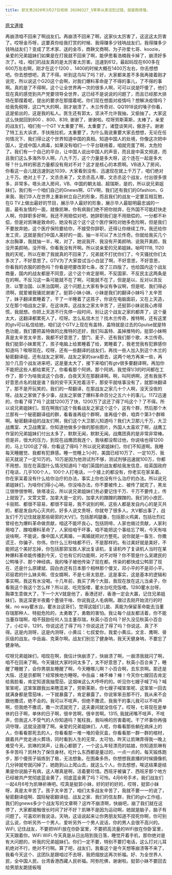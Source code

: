 ```yaml
---
title: 郭文贵2020年3月27日视频 20200327_5笨笨从来没犯过错，就是跑得慢。
---
```


[原文連接](https://gnews.org/ThreadView/53479309)

再崩溃咱不回来了啊战友们。再崩溃不回来了啊，这家伙太厉害了，这这这太厉害了。哎呀金币呀，这要真你给我打赏的时候、我得赚多少钱呐战友们，我得赚多少钱呐战友们？变成了艺术家、送的金币，商鞅文商啊、为子孙爱七哥、koozie，亲爱的兄弟姐妹们如果是在打我就不回来了啊，能伊思看浩楠我卡掉了，崩溃好多次了。哇，咱们的战友真的是太厉害太厉害。迅速到612，最起码现在600多在600万左右啊，刚才在这个1200 、1400的时候大概在1400万左右，你去想想吧。你去想想吧，真了不得。听到这鸟叫了吗？好，大家都来差不多我再接着刚才说完，所以说这个G20这个会啊，对我们爆料革命是了不得的事儿，了不得的事啊。真的是了不得啊，这个让全世界再一次的很多人啊，可可以说是吓傻了，他们现在真的感觉到共产党要领导全世界，这已经不是说说的问题了，而且已经那大排场在那摆着呢，提出的要求在那摆着呢。你们现在想面对疫情吗？想解决疫情吗？给我免税呀，这口气大的啊，刚才崩溃了，木兰传奇对、QQ1918说的嗓子你看，这是偷出的，这是我的私人。医生还有郭太，坚决不允许我抽，又偷抽了。大家这这么快就回到800 、800、839, 谢谢了，谢谢啦。哎呀劳斯莱斯，太棒了。亲爱的战友们，咱们有一个GT V太重要了啊，太重要了。诸暨谈笑间，傲游子。谢谢了特工五大诉求，手扶拖拉机，太重要了，为什么我说重要大家去想想，无论在任何情况下、我们得让这个世界知道中国的真相。知道中国人的处境，你像这次把中国人，定成中国人病毒，如果没有咱们一个平台联络着，咱就完蛋了啊，太危险了。我们有一个自己的平台，让中国人说出中国人的声音，而且是中英文频道，而且我们这么多海外华人啊，八九千万，这个力量是多大呀，这个连在一起是多大呀？什么样的邪恶力量都没有用对不对？这才是核心的本质啊。VB进入了房间，你看这一会儿就迅速到达1039，大家看到没有、迅速现在就上千万了，咱们绝对上千万。绝对上千了，文丞丞来了，文丞丞高人哪，文丞丞这个战友，付出很多很多，非常多。塔头进入房间，VB、中国的朝太祖、超瑞斯，是的，所以说兄弟姐妹们，我们有一个咱们自己的Gnews啊、GTV啊，我们还有我们的Gfashion、G来我、我们华人在世界上重新树立自己的形象，而且我们的战友一定要互相互勉，在G TV上做出最好的节目，展示华人最好的形象，展示华人最聪明最忠诚的一面，最有友情的一面，就像凯琳，你有病我们绝不把你抛弃，在外国不可能赶快走人啊，你辞职多好啊，我还不用赔偿对吧，她辞职我们是不用赔偿的，一分都不补偿，但是对凯琳是致命的，她没有这个这个这个医疗保险对她多危险啊，但是我们不要放弃她，这个医疗保险要给你，不接受你辞职，还得让你继续工作。我还给你发工资，这就是我们中国人美好的一面，抽一半可以了木兰传奇。你就给我买几个水台胸罩，我就抽一半，唉，对了，她说我开、我没有开美颜呐、说我开美颜，我没开美颜呐，没开呀。你看我没有开啊。所以说亲爱的兄弟姐妹。呦呵1118, 1120我的天呢，所以在断了我就真的不回来了，兄弟就不打扰你们了，今天骚扰你们太多次了，不好意思了。GTV为了大家尝试当小白鼠了啊，不好意思，不好意思，你看我的衣服的颜色吗？你看是吧要改郭七条，改了三四版了。也给国内这个战友商量，国内的战友都是不同意，这个这个肯定是啊，不反国家、不反民主这两条是在的啊，不反习这一条可能就不在了啊，可能就不在了，但是是以、反对以贪反贪、以警治国、以黑治国啊，这个问题上大家有争议有争议啊，但是呢、我们得必须啊，就爱被我骚扰谢谢了。挺郭小妹小妹、小妹是我们的翻译小妹吗？太辛苦了，妹子翻译累睡着了，干了一半睡着了这孩子，你说在电脑面前，又在上天造，又在那个咱战友之家，在这块弄。这战友之家太辛苦了，还挺郭小妹说我心疼得慌，我就想。你把上天造不行先停一段时间，别让这个战友之家的都弄了，这个量太大，这翻译都累死人了，哎呀。怎么私信木兰？找木兰传奇，推特啊，还有这里的gtv可以私信给她，咱们这个GTV上现在有盖特，盖特就是过去的Gpulse就是特色功能，我们要把盖特做的比推特的还好，我们叫盖特、盖掉推特的。挺郭小妹啊真是太辛苦太辛苦，我都不好意思了，楚门、麦子、还有我们那个歌，木兰传奇。我们挺郭小妹累死了，孩子电脑上给累睡着了给，累睡着了，我老觉我有犯罪感你知道吗？唉呀现在。哎呀，还有一些翻译的战友们，再找一些人加入到这个木兰的秘密翻译组，还有战友之家啊，战友之家的sara那去，这两个地方再来一些，再加个几百个战友进来吧，这是量太大了，接下来咱们有gtv很多要翻译啊，再加你不能把这些人都给累死了。你看看那个阿炳，那个阿炳，我觉得1/3的时间都在工作了，那个为啥我说这个白夜，白夜天天在那翻译啊。啊，叫阿炳啊，还有我我不好意思点名的就是谁？我的安平天天抢着活干，那安平就啥事没有了，就那块翻译了，那不是开玩笑的，我们的一帮翻译，在那战友之家几十个人啊，没天没夜的呀。战友之家做了多少事，战友之家做了爆料革命百分之五六十的事儿。1172迅速的，你看了得了吗？这就1200万了快，1200万了这还了得了吗这个？了不得。所以说兄弟姐妹们，现在啊我们这个我看战友之家这个这个，这有个群，然后那个木兰那有一个秘密翻译组的群，看看谁再组个群啊，谁再组个群，咱弄个第3个群嘛啊。秘密翻译组的战友们啊，我们这个大卫那儿知道吗？我们大卫那儿千万，大卫战鹰室、大卫战鹰室，你知道他做多少做的那些图片，外国人太喜欢了啊，战鹰工作室的兄弟姐妹们付出太多了，默默无闻，默默无闻。战鹰团真的是非常非常棒。但是非，很大的压力，到现在战鹰团我连个，我啥都没帮过他，你说啥也得1200的，马上1200这了得，你看这了得吗？所以说兄弟姐妹们，你们不知道啊。我睡每天睡醒觉、我都有犯罪感。睡一觉睡上1小时，美国已经10万了、一定10万、我前天就说了一定10万的。10万是因为他测试剂不够，测试剂够迅速就100万，你都不用想，现在在英国什么情况知道吗？咱们英国的战友都给我发信息，给英国政府打电话，几乎100个人，100个人打电话，一个接上的都没有，你老实在家呆着。你在家呆着没有什么给你治疗的办法，事实上你也没有什么治疗的办法。所以说兄弟姐妹们，为啥你们得小心呐，你没啥办法，你不要被传上、被传了就完了，黑龙江很惨很惨啊，铁塔凌云，所以说兄弟姐妹们务必要记住千万、千万不要传上，传上就毁了。文萱文萱，加拿大是一定的，加拿大的蹭蹭的蹭蹭的。我们的小皮匠、卡丽熙、都很不容易，都很不容易，我不说别的啊，这些人都是发自内心的是灭共的，都是发自内心灭共的，好多人说文贵呀，你就夸了很多人。大V都出事了，战友们千万记住就是那些砸郭的大V们，包括那鸡腿番，包括那火鸡龚，包括壮烈红曾经也为爆料革命做贡献，咱这不能坏良心，包括阴啼，人家也做过贡献，人家利用咱了、蹭咱爆料革命了，人家给咱干坏事，咱不能把这个事给忘了啊，今天有啥说啥啊，不能说，像中国人式离婚，一离婚就把对方整死。说你就是一畜生、你撒谎王、你骗子、你伟，你什么三秒啥都不行，不是那样的。有过美好就是美好，不能把这个美好忘掉，你包括那郭宝胜人家出复读机，复读机咋了复读机人当时在某种爆料革命能传播到今天，它也有它的功能啊，对不对呀？你不管是什么吴建民的公鸭嗓子、那个神经病，我的嗓子被他传染了现在都。传染的都快成公鸭郭了现在、还是什么原建斌、园白衣还有日本那个相林那个傻叉，邓小平的不是邓小平。邓丽君的什么妹夫啊、侄女婿啊，不是七哥太慈悲，这是事实，这是基本的逻辑和事实啊。我这有水没喝。十几年前，我买了两个大鼓，我现在放在这儿当桌子，你看我这个我这个怎么样？所以说、吃完饭喽，瞿水台吃完饭喽。1280瞿水台呀，胸罩生意做大了，下一个大V就是他了，香港还好，香港一定会大赢，记住兄弟姐妹们，我这深更半夜戴个墨镜干啥、你说我这人毛病啊。跟过去刚开始流行的时候，no way瞿水台。瞿水台这哥们，觉得这姐们儿能、真能为保留革命能去当董存瑞那种人、特挺危险的，太勇敢了，勇敢的害怕。我让每个战友都活着，你不能当董存瑞啊，咱不鼓励任何人当主董存瑞，秋英小百合吗？好久没见秋英小百合了，小红伞，1291，你说这还了得了吗？你说这还了得了吗？你说这、真了不得。这是内测呀，这是内测呀，小黄瓜：七叔爱你，我爱小黄瓜，文言、鹰啊、骨灰级的战友。中岳庙、克莱尔啊。战友们别忘了健身呐，我天天健身呐，不要忘了健身呐。


哎呀兄弟姐妹们，咱现在啊，我估计快崩溃了，快崩溃了啊，一崩溃我就闪了啊，咱不在回来了啊。今天骚扰大家时间太多了，太不好意思了，秋英小百合来了，睡醒了睡醒了，会你男朋友睡醒了啊，今天睡哪儿啊？小百合啊，去东京啊。那还是大阪、还是京都啊？经常换地方睡呀。中岳庙：棒不棒？棒！今天你七嫂回去肯定给我脸看，肯定知道我抽雪茄，这烟味这么大呼呼的的。听见你七嫂子喊了吗？喊笨笨呢，这笨笨跟我出来瞎混来了，劳斯莱斯，你七嫂子喊笨笨呢、这笨笨一回去就满身都是雪茄味，一下就暴露了，肯定暴露了。你说笨笨丑那不行，我从来不会跟他撒谎，绝不会的。我可以不吱声，但绝不撒谎，我我干的事儿我可以不吱声啊，但我绝不撒谎，撒一次谎就完了，这夫妻间就没信任了。哎呀，七哥现在是单休的日子啊，单休的日子啊，很辛苦啊，很辛苦啊。1315, 我就闭嘴不吱声，不吱声，但我这人不受气的人你知道吗？冤枉我，我叫唤的厉害着呢。干了坏事你再强词夺理，这就没道理了啊。亲爱的兄弟姐妹们，人呢，你看看那些躺在病床上的人，你看看那死去的人，你看看那一堆一堆的骨灰盒，你看看那一群一群的棺材，跟着共产党走进火葬场，同时看到人生的无常，太可怕，昨天让凯琳弄得我一晚上难受今天。凯琳的哭声，让我心都颤了，一个这么年轻漂亮的姑娘，你知道凯琳有多辛苦吗？凯林为了保住身材。吃什么东西都是量过的，一点一点的，每天锻炼跑步，那个傻孩子锻炼到了极，无法想象。在图桑多热，你想想我直播的时候摄像机几分钟就夸就闪掉了，她跑到山上爬山去，就这么个人。你去想想，唉这结果是结果是你说脑子有病，这人哪真是啊，活着要珍惜。西班牙被骗了、西班牙那个地方已经被共产党彻底蓝金黄了，彻底蓝金黄了吗？可怜。4月6号手术，我们战友们一起4月6号为凯琳祈祷吧。哎真是挺郭小妹，好的好的好的，哎呀，挺郭小妹呀，真是太辛苦了。孩子太辛苦了，咱们太多战友辛苦了，我就不要一一的说了，秘密翻译组啊、国际秘密翻译组、战友之家、我们的信友群，我们的gtv工作组，我们的gnews多少个战友写的文章啊？这咋不崩溃啊，快崩吧，崩了我们就在这停了，大家都接触很长时间了好不好？凯琳不是因为运动啊，她就是脑子，脑子有问题了。可喜欢听我说话，天呐，这话说起来让你男朋友知道不捏死你啊，你可别这么说，你听另外一个男人、爱听另外一个男人说话，你的男人会很不高兴的。WiFi, 记住战友，不要把WiFi放在你卧室里，不要把高流量的WiFi放在你卧室里，天天跟着你。WiFi WiFi.今天真是从日出陪到我日落，睡觉开着手机，那你绝对是有大问题的，听我的兄弟姐妹们。你们一定不要，特别不要打电话，这么打对儿耳机绝对不行，绝对不行啊。算了吧，战友们，我看这个是今天想等崩溃等不来了，我看今天这个、这团队是跟咱过不去呀，我把烟放这再次祈福。好、为全世界人民，全中国人民，台湾香港西藏人民祈福。阿弥陀佛，谢谢啦。挺郭小妹不要回去给男朋友跪搓板哦

